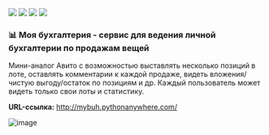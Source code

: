 ![](https://img.shields.io/badge/Python-3.7.0-blue?style=flat&logo=python&logoColor=white) 
![](https://img.shields.io/badge/Django-2.2.16-orange?style=flat&logo=django&logoColor=white)
![](https://img.shields.io/badge/SQLite-3-blu?style=flat&logo=sqlite&logoColor=whitee)
![](https://img.shields.io/badge/HTML-5-red?style=flat&logo=html&logoColor=white)
<br>

### 📊 Моя бухгалтерия - сервис для ведения личной бухгалтерии по продажам вещей
Мини-аналог Авито с возможностью выставлять несколько позиций в лоте, оставлять комментарии к каждой продаже, видеть вложения/чистую выгоду/остаток по позициям и др. Каждый пользователь может видеть только свои лоты и статистику.

**URL-ссылка:** http://mybuh.pythonanywhere.com/

![image](https://user-images.githubusercontent.com/99246811/182606210-79f20926-a8b0-455b-ad7f-fc23aced95c7.jpg)
